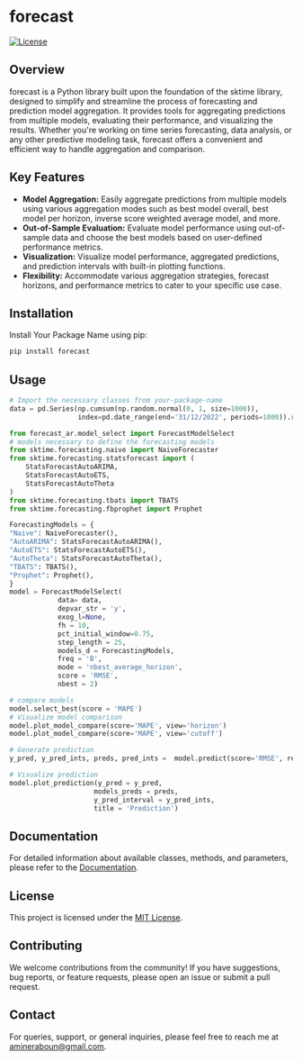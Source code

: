 # forecast

[![License](https://img.shields.io/badge/License-MIT-blue.svg)](https://opensource.org/licenses/MIT)

## Overview

forecast is a Python library built upon the foundation of the sktime library, designed to simplify and streamline the process of forecasting and prediction model aggregation. It provides tools for aggregating predictions from multiple models, evaluating their performance, and visualizing the results. Whether you're working on time series forecasting, data analysis, or any other predictive modeling task, forecast offers a convenient and efficient way to handle aggregation and comparison.

## Key Features

- **Model Aggregation:** Easily aggregate predictions from multiple models using various aggregation modes such as best model overall, best model per horizon, inverse score weighted average model, and more.
- **Out-of-Sample Evaluation:** Evaluate model performance using out-of-sample data and choose the best models based on user-defined performance metrics.
- **Visualization:** Visualize model performance, aggregated predictions, and prediction intervals with built-in plotting functions.
- **Flexibility:** Accommodate various aggregation strategies, forecast horizons, and performance metrics to cater to your specific use case.

## Installation

Install Your Package Name using pip:

```bash
pip install forecast
```

## Usage

```python
# Import the necessary classes from your-package-name
data = pd.Series(np.cumsum(np.random.normal(0, 1, size=1000)), 
                 index=pd.date_range(end='31/12/2022', periods=1000)).rename('y').to_frame()

from forecast_ar.model_select import ForecastModelSelect
# models necessary to define the forecasting models 
from sktime.forecasting.naive import NaiveForecaster
from sktime.forecasting.statsforecast import (
    StatsForecastAutoARIMA,
    StatsForecastAutoETS, 
    StatsForecastAutoTheta
)
from sktime.forecasting.tbats import TBATS
from sktime.forecasting.fbprophet import Prophet

ForecastingModels = {
"Naive": NaiveForecaster(),
"AutoARIMA": StatsForecastAutoARIMA(),
"AutoETS": StatsForecastAutoETS(),
"AutoTheta": StatsForecastAutoTheta(),
"TBATS": TBATS(),
"Prophet": Prophet(),
}
model = ForecastModelSelect(
            data= data,
            depvar_str = 'y',                 
            exog_l=None,
            fh = 10,
            pct_initial_window=0.75,
            step_length = 25,
            models_d = ForecastingModels,
            freq = 'B',
            mode = 'nbest_average_horizon',
            score = 'RMSE', 
            nbest = 2)

# compare models
model.select_best(score = 'MAPE')
# Visualize model comparison
model.plot_model_compare(score='MAPE', view='horizon')
model.plot_model_compare(score='MAPE', view='cutoff')

# Generate prediction
y_pred, y_pred_ints, preds, pred_ints =  model.predict(score='RMSE', ret_underlying=True)

# Visualize prediction
model.plot_prediction(y_pred = y_pred,
                     models_preds = preds,
                     y_pred_interval = y_pred_ints, 
                     title = 'Prediction')
```

## Documentation

For detailed information about available classes, methods, and parameters, please refer to the [Documentation](https://amineraboun.github.io/forecast/).

## License

This project is licensed under the [MIT License](LICENSE).

## Contributing

We welcome contributions from the community! If you have suggestions, bug reports, or feature requests, please open an issue or submit a pull request. 

## Contact

For queries, support, or general inquiries, please feel free to reach me at [amineraboun@gmail.com](mailto:amineraboun@gmail.com).
